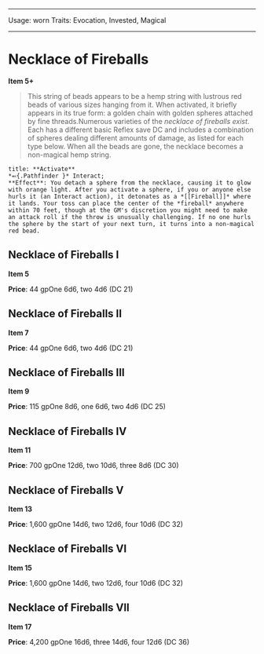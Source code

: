 
---
Usage: worn
Traits: Evocation, Invested, Magical

---

# Necklace of Fireballs

**Item 5+**

> This string of beads appears to be a hemp string with lustrous red beads of various sizes hanging from it. When activated, it briefly appears in its true form: a golden chain with golden spheres attached by fine threads.Numerous varieties of the *necklace of fireballs exist*. Each has a different basic Reflex save DC and includes a combination of spheres dealing different amounts of damage, as listed for each type below. When all the beads are gone, the necklace becomes a non-magical hemp string.

```ad-embed-ability
title: **Activate**
*⬻{.Pathfinder }* Interact; 
**Effect**: You detach a sphere from the necklace, causing it to glow with orange light. After you activate a sphere, if you or anyone else hurls it (an Interact action), it detonates as a *[[Fireball]]* where it lands. Your toss can place the center of the *fireball* anywhere within 70 feet, though at the GM's discretion you might need to make an attack roll if the throw is unusually challenging. If no one hurls the sphere by the start of your next turn, it turns into a non-magical red bead.

```

## Necklace of Fireballs I

**Item 5**

**Price**: 44 gpOne 6d6, two 4d6 (DC 21)

## Necklace of Fireballs II

**Item 7**

**Price**: 44 gpOne 6d6, two 4d6 (DC 21)

## Necklace of Fireballs III

**Item 9**

**Price**: 115 gpOne 8d6, one 6d6, two 4d6 (DC 25)

## Necklace of Fireballs IV

**Item 11**

**Price**: 700 gpOne 12d6, two 10d6, three 8d6 (DC 30)

## Necklace of Fireballs V

**Item 13**

**Price**: 1,600 gpOne 14d6, two 12d6, four 10d6 (DC 32)

## Necklace of Fireballs VI

**Item 15**

**Price**: 1,600 gpOne 14d6, two 12d6, four 10d6 (DC 32)

## Necklace of Fireballs VII

**Item 17**

**Price**: 4,200 gpOne 16d6, three 14d6, four 12d6 (DC 36)
